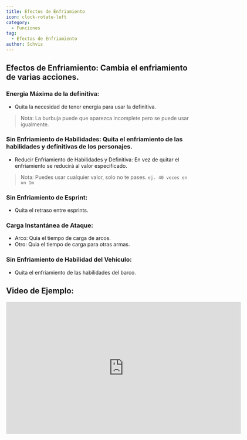 ```yaml
---
title: Efectos de Enfriamiento
icon: clock-rotate-left
category:
  - Funciones
tag:
  - Efectos de Enfriamiento
author: Schvis
---
```


## Efectos de Enfriamiento: Cambia el enfriamiento de varias acciones.
### Energia Máxima de la definitiva:
- Quita la necesidad de tener energia para usar la definitiva.
> Nota: La burbuja puede que aparezca incomplete pero se puede usar igualmente.
### Sin Enfriamiento de Habilidades: Quita el enfriamiento de las habilidades y definitivas de los personajes.
- Reducir Enfriamiento de Habilidades y Definitiva: En vez de quitar el enfriamiento se reducirá al valor especificado.
> Nota: Puedes usar cualquier valor, solo no te pases. `ej. 40 veces en un 1m`
### Sin Enfriamiento de Esprint:
- Quita el retraso entre esprints.
### Carga Instantánea de Ataque:
- Arco: Quia el tiempo de carga de arcos.
- Otro: Quia el tiempo de carga para otras armas.
### Sin Enfriamiento de Habilidad del Vehículo:
- Quita el enfriamiento de las habilidades del barco.

## Video de Ejemplo:

<iframe width="640" height="360" src="https://www.youtube.com/embed/qv5ykSL3Ojw?list=PL5eI1Tb64p56g27qfYk7VuFTz4FK6YrKa" title="Korepi - Cooldown Effects" frameborder="0" allow="accelerometer; autoplay; clipboard-write; encrypted-media; gyroscope; picture-in-picture; web-share" allowfullscreen></iframe>